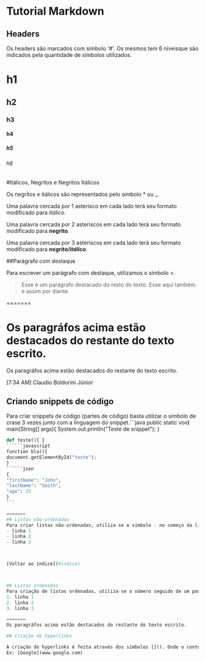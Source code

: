 # Tutorial Markdown

## Headers

Os headers são marcados com símbolo '#'. Os mesmos tem 6 níveisque são indicados pela quantidade de símbolos utilizados.

# h1

## h2

### h3

#### h4


##### h5

###### h6

#Itálicos, Negritos e Negritos Itálicos

Os negritos e itálicos são representados pelo símbolo * ou _.

Uma palavra cercada por 1 asterisco em cada lado terá seu formato modificado para *itálico*.

Uma palavra cercada por 2 asteriscos em cada lado terá seu formato modificado para **negrito**.

Uma palavra cercada por 3 asteriscos em cada lado terá seu formato modificado para ***negrito/itálico***.

##Parágrafo com destaque

Para escrever um parágrafo com destaque, utilizamos o símbolo >.

>Esse é um parágrafo destacado do resto do texto. Esse aqui também. e assim por diante.


=======


Os paragráfos acima estão destacados do restante do texto escrito.
=======

Os paragráfos acima estão destacados do restante do texto escrito.

[7:34 AM] Claudio Boldorini Júnior
## Criando snippets de código
Para criar snippets de código (partes de código) basta utilizar o símbolo de crase 3 vezes junto com a linguagem do snippet.```java
public static void main(String[] args){
System.out.println("Teste de snippet");
}
``````python
def teste(){ }
``````javascript
function bla(){
document.getElementById("teste");
}
``````json
{
"firstName": "John",
"lastName": "Smith",
"age": 25
}
```

=======
## Listas não-ordenadas
Para criar listas não-ordenadas, utiliza-se o símbolo - no começo da linha.
- linha 1
- linha 2
- linha 3



[Voltar ao índice](#índice)



## Listas ordenadas
Para criação de listas ordenadas, utiliza-se o número seguido de um ponto no começo da linha.
1. linha 1
2. linha 2
3. linha 3

=======
Os paragráfos acima estão destacados do restante do texto escrito.

## Criação de hyperlinks

A criação de hyperlinks é feita através dos símbolos [](). Onde o conteúdo dos colchetes é o texto que será exibido e o conteúdo do parênteses é o link a ser redirecionado.
Ex: [Google](www.google.com)


